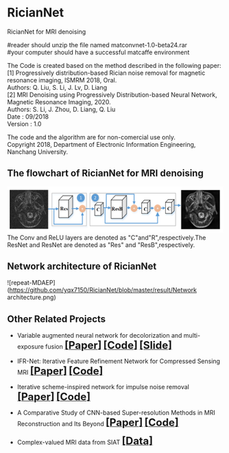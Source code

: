 # RicianNet
RicianNet for MRI denoising      

#reader should unzip the file named matconvnet-1.0-beta24.rar  
#your computer should have a successful matcaffe environment

The Code is created based on the method described in the following paper:   
[1] Progressively distribution-based Rician noise removal for magnetic resonance imaging, ISMRM 2018, Oral.     
Authors: Q. Liu, S. Li, J. Lv, D. Liang   
[2] MRI Denoising using Progressively Distribution-based Neural Network, Magnetic Resonance Imaging, 2020.   
Authors: S. Li, J. Zhou, D. Liang, Q. Liu  
Date : 09/2018   
Version : 1.0   

The code and the algorithm are for non-comercial use only.   
Copyright 2018, Department of Electronic Information Engineering, Nanchang University.   




## The flowchart of RicianNet for MRI denoising
![repeat-MDAEP](https://github.com/yqx7150/RicianNet/blob/master/result/The%20schematic%20flowchart%20of%20RicianNet%20model.png)
The Conv and ReLU layers are denoted as "C"and"R",respectively.The ResNet and ResNet are denoted as "Res" and "ResB",respectively.

## Network architecture of RicianNet
![repeat-MDAEP](https://github.com/yqx7150/RicianNet/blob/master/result/Network architecture.png)


## Other Related Projects
  * Variable augmented neural network for decolorization and multi-exposure fusion [<font size=5>**[Paper]**</font>](https://www.sciencedirect.com/science/article/abs/pii/S1566253517305298)   [<font size=5>**[Code]**</font>](https://github.com/yqx7150/DecolorNet_FusionNet_code)   [<font size=5>**[Slide]**</font>](https://github.com/yqx7150/EDAEPRec/tree/master/Slide)
  
  * IFR-Net: Iterative Feature Refinement Network for Compressed Sensing MRI [<font size=5>**[Paper]**</font>](https://ieeexplore.ieee.org/document/8918016)   [<font size=5>**[Code]**</font>](https://github.com/yqx7150/IFR-Net-Code)
    
  * Iterative scheme-inspired network for impulse noise removal [<font size=5>**[Paper]**</font>](https://link.springer.com/article/10.1007/s10044-018-0762-8)   [<font size=5>**[Code]**</font>](https://github.com/yqx7150/IIN-Code)

  * A Comparative Study of CNN-based Super-resolution Methods in MRI Reconstruction and Its Beyond [<font size=5>**[Paper]**</font>](https://sciencedirect.xilesou.top/science/article/abs/pii/S0923596519302358)   [<font size=5>**[Code]**</font>](https://github.com/yqx7150/DCCN)

  * Complex-valued MRI data from SIAT   [<font size=5>**[Data]**</font>](https://github.com/yqx7150/EDAEPRec/tree/master/test_data_31)
